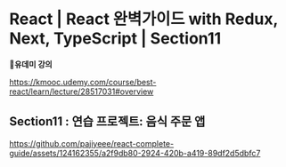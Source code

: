 # React | React 완벽가이드 with Redux, Next, TypeScript | Section11



**📌유데미 강의**

https://kmooc.udemy.com/course/best-react/learn/lecture/28517031#overview

## **Section11 : 연습 프로젝트: 음식 주문 앱**

https://github.com/pajiyeee/react-complete-guide/assets/124162355/a2f9db80-2924-420b-a419-89df2d5dbfc7

